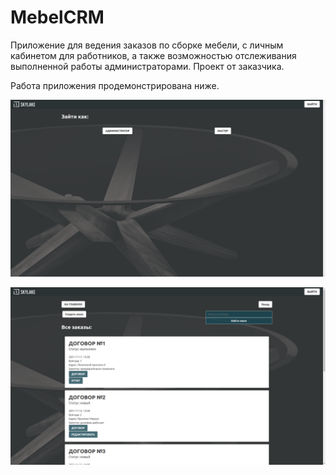 # MebelCRM
Приложение для ведения заказов по сборке мебели, с личным кабинетом для работников, а также возможностью отслеживания выполненной работы администраторами. Проект от заказчика.

Работа приложения продемонстрирована ниже.

![](https://github.com/tugutova/MebelCRM/blob/main/start.png)

![](https://github.com/tugutova/MebelCRM/blob/main/contracts.png)
